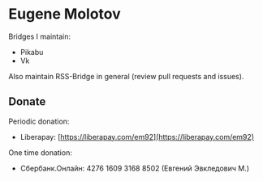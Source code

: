 Eugene Molotov
==============

Bridges I maintain:
- Pikabu
- Vk

Also maintain RSS-Bridge in general (review pull requests and issues).

Donate
------

Periodic donation:

- Liberapay: [https://liberapay.com/em92](https://liberapay.com/em92)

One time donation:

- Сбербанк.Онлайн: 4276 1609 3168 8502 (Евгений Эвкледович М.)
